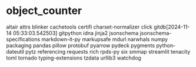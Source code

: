 # object_counter
altair
attrs
blinker
cachetools
certifi
charset-normalizer
click
gitdb[2024-11-14 05:33:03.542503] 
gitpython
idna
jinja2
jsonschema
jsonschema-specifications
markdown-it-py
markupsafe
mdurl
narwhals
numpy
packaging
pandas
pillow
protobuf
pyarrow
pydeck
pygments
python-dateutil
pytz
referencing
requests
rich
rpds-py
six
smmap
streamlit
tenacity
toml
tornado
typing-extensions
tzdata
urllib3
watchdog
